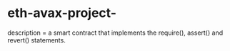# eth-avax-project-
description = a smart contract that implements the require(), assert() and revert() statements.
